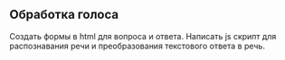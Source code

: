 ## Обработка голоса

Создать формы в html для вопроса и ответа.
Написать js скрипт для распознавания речи и преобразования текстового ответа в речь.